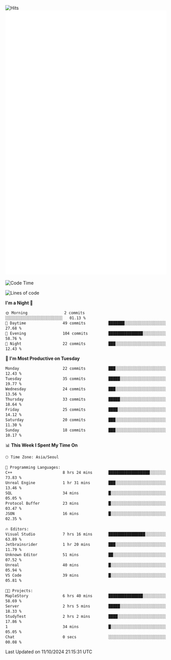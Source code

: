 ![Hits](https://hits.seeyoufarm.com/api/count/incr/badge.svg?url=https%3A%2F%2Fgithub.com%2Fbabaisnyan&count_bg=%2379C83D&title_bg=%23555555&icon=apple.svg&icon_color=%23E7E7E7&title=hits&edge_flat=false)
<br/>
![Metrics](https://github.com/babaisnyan/babaisnyan/blob/main/github-metrics.svg)

<!--START_SECTION:waka-->
![Code Time](http://img.shields.io/badge/Code%20Time-1%2C252%20hrs%2052%20mins-blue)

![Lines of code](https://img.shields.io/badge/From%20Hello%20World%20I%27ve%20Written-901.6%20thousand%20lines%20of%20code-blue)

**I'm a Night 🦉** 

```text
🌞 Morning                2 commits           ░░░░░░░░░░░░░░░░░░░░░░░░░   01.13 % 
🌆 Daytime                49 commits          ███████░░░░░░░░░░░░░░░░░░   27.68 % 
🌃 Evening                104 commits         ███████████████░░░░░░░░░░   58.76 % 
🌙 Night                  22 commits          ███░░░░░░░░░░░░░░░░░░░░░░   12.43 % 
```
📅 **I'm Most Productive on Tuesday** 

```text
Monday                   22 commits          ███░░░░░░░░░░░░░░░░░░░░░░   12.43 % 
Tuesday                  35 commits          █████░░░░░░░░░░░░░░░░░░░░   19.77 % 
Wednesday                24 commits          ███░░░░░░░░░░░░░░░░░░░░░░   13.56 % 
Thursday                 33 commits          █████░░░░░░░░░░░░░░░░░░░░   18.64 % 
Friday                   25 commits          ████░░░░░░░░░░░░░░░░░░░░░   14.12 % 
Saturday                 20 commits          ███░░░░░░░░░░░░░░░░░░░░░░   11.30 % 
Sunday                   18 commits          ███░░░░░░░░░░░░░░░░░░░░░░   10.17 % 
```


📊 **This Week I Spent My Time On** 

```text
🕑︎ Time Zone: Asia/Seoul

💬 Programming Languages: 
C++                      8 hrs 24 mins       ██████████████████░░░░░░░   73.83 % 
Unreal Engine            1 hr 31 mins        ███░░░░░░░░░░░░░░░░░░░░░░   13.46 % 
SQL                      34 mins             █░░░░░░░░░░░░░░░░░░░░░░░░   05.05 % 
Protocol Buffer          23 mins             █░░░░░░░░░░░░░░░░░░░░░░░░   03.47 % 
JSON                     16 mins             █░░░░░░░░░░░░░░░░░░░░░░░░   02.35 % 

🔥 Editors: 
Visual Studio            7 hrs 16 mins       ████████████████░░░░░░░░░   63.89 % 
Jetbrainsrider           1 hr 20 mins        ███░░░░░░░░░░░░░░░░░░░░░░   11.79 % 
Unknown Editor           51 mins             ██░░░░░░░░░░░░░░░░░░░░░░░   07.52 % 
Unreal                   40 mins             █░░░░░░░░░░░░░░░░░░░░░░░░   05.94 % 
VS Code                  39 mins             █░░░░░░░░░░░░░░░░░░░░░░░░   05.81 % 

🐱‍💻 Projects: 
MapleStory               6 hrs 40 mins       ███████████████░░░░░░░░░░   58.69 % 
Server                   2 hrs 5 mins        █████░░░░░░░░░░░░░░░░░░░░   18.33 % 
StudyTest                2 hrs 2 mins        ████░░░░░░░░░░░░░░░░░░░░░   17.86 % 
1                        34 mins             █░░░░░░░░░░░░░░░░░░░░░░░░   05.05 % 
Chat                     0 secs              ░░░░░░░░░░░░░░░░░░░░░░░░░   00.08 % 
```


 Last Updated on 11/10/2024 21:15:31 UTC
<!--END_SECTION:waka-->
